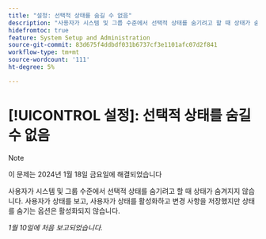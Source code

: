 ```yaml
---
title: "설정: 선택적 상태를 숨길 수 없음"
description: "사용자가 시스템 및 그룹 수준에서 선택적 상태를 숨기려고 할 때 상태가 숨겨지지 않습니다. 사용자가 상태를 보고 있으면 사용자가 상태를 활성화하고 변경 사항을 저장했지만 상태를 숨기는 옵션은 활성화되지 않습니다."
hidefromtoc: true
feature: System Setup and Administration
source-git-commit: 83d675f4ddbdf031b6737cf3e1101afc07d2f841
workflow-type: tm+mt
source-wordcount: '111'
ht-degree: 5%

---
```



# [!UICONTROL 설정]: 선택적 상태를 숨길 수 없음

>[!NOTE]
>
>이 문제는 2024년 1월 18일 금요일에 해결되었습니다

사용자가 시스템 및 그룹 수준에서 선택적 상태를 숨기려고 할 때 상태가 숨겨지지 않습니다. 사용자가 상태를 보고, 사용자가 상태를 활성화하고 변경 사항을 저장했지만 상태를 숨기는 옵션은 활성화되지 않습니다.

_1월 10일에 처음 보고되었습니다._
